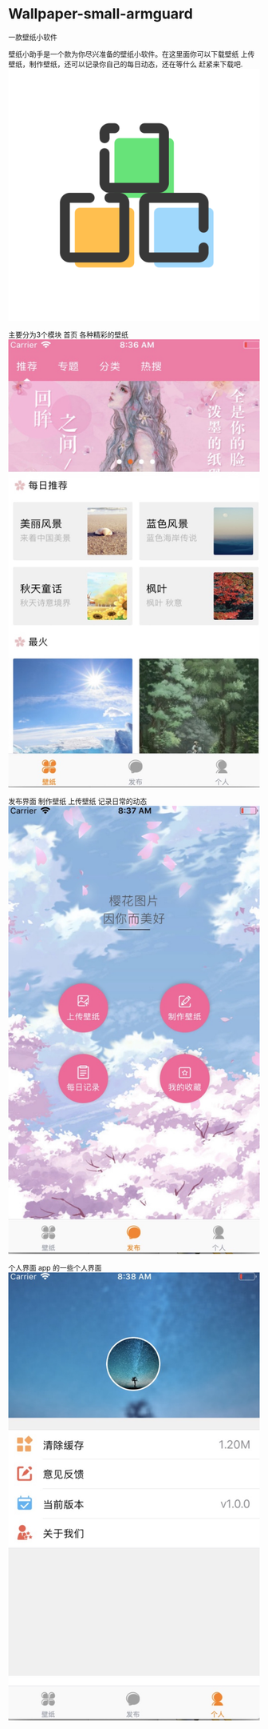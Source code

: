 # Wallpaper-small-armguard
一款壁纸小软件

壁纸小助手是一个款为你尽兴准备的壁纸小软件。在这里面你可以下载壁纸 上传壁纸，制作壁纸，还可以记录你自己的每日动态，还在等什么 赶紧来下载吧.
![image](https://github.com/sjkjka/Wallpaper-small-armguard/blob/master/textmyself.png)

主要分为3个模块
首页 各种精彩的壁纸
![image](https://github.com/sjkjka/Wallpaper-small-armguard/blob/master/F9299E69-0627-4665-ADCA-EE2752D7C977.jpeg)

发布界面 制作壁纸 上传壁纸 记录日常的动态
![image](https://github.com/sjkjka/Wallpaper-small-armguard/blob/master/B0CC0453-F79D-4A1E-8B3E-1537E84B1BEE.jpeg)

个人界面
app 的一些个人界面
![image](https://github.com/sjkjka/Wallpaper-small-armguard/blob/master/8F10D8B3-DD4E-4E93-8AF3-88C3D75C3CC6.jpeg)




